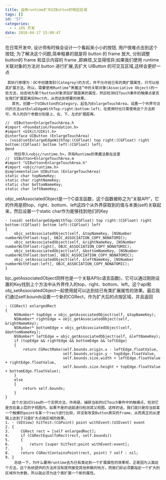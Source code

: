 ```yaml
---
title: 运用runtime扩大UIButton的响应区域
tags: []
id: '57'
categories:
  - - iOS 开发
date: 2018-04-17 15:00:47
---
```


在日常开发中, 设计师有时候会设计一个看起来小小的按钮, 用户很难点击到这个按钮; 为了解决这个问题,简单粗暴的就是将 button 的 frame 放大, 分别调整button的 frame 和显示内容的 frame ,即麻烦,又显得怪异;如果我们使用 runtime 关联对象的方法对 button 进行扩展,去扩大 UIButton 的可交互区域,这样会更好一点

```
 其执行原理为：OC中创建类别(Categroy)的方式，并不允许给已有的类扩展属性，只可以给其扩展方法。所以，需要使用Runtime“黑魔法”中的关联对象(Associative Object)的一些方法，动态地为某个button对象添加扩展距离的属性，然后检测UITouch事件的触摸点是否在我们扩展距离后Rect内，从而达到想要的效果。
   首先，创建一个UIButton的Category，起名为EnlargeTouchArea，设置一个外界可访问的方法setEnlaEdgeWithTop:right:bottom:left，在使用时也只需使用这个方法即可，传入的四个参数分别是上、右、下、左的扩展距离。
```
<!-- more -->
```
//  UIButton+EnlargeTouchArea.h
#import <Foundation/Foundation.h>
#import <UIKit/UIKit.h>
@interface UIButton (EnlargeTouchArea)
- (void)setEnlargeEdgeWithTop:(CGFloat) top right:(CGFloat) right bottom:(CGFloat) bottom left:(CGFloat) left;
@end
    然后导入<objc/runtime.h>，所有Runtime的黑魔法都在这里
//  UIButton+EnlargeTouchArea.m
#import "UIButton+EnlargeTouchArea.h"
#import <objc/runtime.h>
@implementation UIButton (EnlargeTouchArea)
static char topNameKey;
static char rightNameKey;
static char bottomNameKey;
static char leftNameKey;
```

objc\_setAssociatedObject是一个C语言函数，这个函数被称之为“关联API”，它的作用是把top、right、bottom、left这四个从外界获取到的值与本类(self)关联起来，然后设置一个static char作为能够找到他们的Key

```
- (void) setEnlargeEdgeWithTop:(CGFloat) top right:(CGFloat) right bottom:(CGFloat) bottom left:(CGFloat) left
{
    objc_setAssociatedObject(self, &topNameKey, [NSNumber numberWithFloat:top], OBJC_ASSOCIATION_COPY_NONATOMIC);
    objc_setAssociatedObject(self, &rightNameKey, [NSNumber numberWithFloat:right], OBJC_ASSOCIATION_COPY_NONATOMIC);
    objc_setAssociatedObject(self, &bottomNameKey, [NSNumber numberWithFloat:bottom], OBJC_ASSOCIATION_COPY_NONATOMIC);
    objc_setAssociatedObject(self, &leftNameKey, [NSNumber numberWithFloat:left], OBJC_ASSOCIATION_COPY_NONATOMIC);
}
```

bjc\_getAssociatedObject同样也是一个关联API(c语言函数)，它可以通过刚刚设置的Key找到上个方法中从外界传入的top、right、bottom、left，这个api和obj\_setAssociatedObject一起使用就可以达到给已有类扩展属性的效果。最后我们通过self.bounds设置一个新的CGRect，作为扩大后的点按区域，并且返回

```
- (CGRect) enlargedRect
{
    NSNumber* topEdge = objc_getAssociatedObject(self, &topNameKey);
    NSNumber* rightEdge = objc_getAssociatedObject(self, &rightNameKey);
    NSNumber* bottomEdge = objc_getAssociatedObject(self, &bottomNameKey);
    NSNumber* leftEdge = objc_getAssociatedObject(self, &leftNameKey);
    if (topEdge && rightEdge && bottomEdge && leftEdge)
    {
        return CGRectMake(self.bounds.origin.x - leftEdge.floatValue,
                          self.bounds.origin.y - topEdge.floatValue,
                          self.bounds.size.width + leftEdge.floatValue + rightEdge.floatValue,
                          self.bounds.size.height + topEdge.floatValue + bottomEdge.floatValue);
    }
    else
    {
        return self.bounds;
    }
}
   这个方法UIView的一个实例方法，作用是，捕获当前的UITouch事件中的触摸点，检测它是否在最上层的子视图内，如果不是的话就递归检测其父视图。这样的话，我们就只是将当前某一个触摸的point与某一个rect进行比较，并没有改变Button真实的frame，从而真正的从逻辑上达到了只是扩大点按区域的效果。
1. - (UIView) hitTest:(CGPoint) point withEvent:(UIEvent) event
2. {
3.     CGRect rect = [self enlargedRect];
4.     if (CGRectEqualToRect(rect, self.bounds))
5.     {
6.         return [super hitTest:point withEvent:event];
7.     }
8.     return CGRectContainsPoint(rect, point) ? self : nil;
9. }
    总结一下，为什么要用runtime去为已有类达到一个扩展属性的效果呢，正是因为上面这个方法，这个系统提供的方法并没有提供接受其他参数的地方，而我们却必须要指定一个扩大的区域作为参数，所以就必须为这个类扩展一个新的属性。
```
